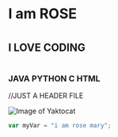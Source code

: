 # <h1>I am ROSE
# <h2>I LOVE CODING
# <h3>JAVA PYTHON C HTML
//JUST A HEADER FILE


![Image of Yaktocat](https://octodex.github.com/images/yaktocat.png)


``` javascript
var myVar = "i am rose mary";
```

